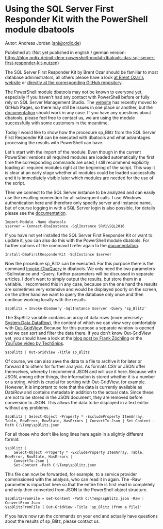 # Using the SQL Server First Responder Kit with the PowerShell module dbatools

Autor: Andreas Jordan (anj@ordix.de)

Published at: (Not yet published in english / german version: https://blog.ordix.de/mit-dem-powershell-modul-dbatools-das-sql-server-first-responder-kit-nutzen)


The SQL Server First Responder Kit by Brent Ozar should be familiar to most database administrators, all others please have a look [at Brent Ozar's website](https://www.brentozar.com/first-aid/) or [directly at the corresponding GitHub repository](https://github.com/BrentOzarULTD/SQL-Server-First-Responder-Kit).

The PowerShell module dbatools may not be known to everyone yet, especially if you haven't had any contact with PowerShell before or fully rely on SQL Server Management Studio. The [website](https://dbatools.io/) has recently moved to GitHub Pages, so there may still be issues in one place or another, but the [documentation](https://docs.dbatools.io/) should work in any case. If you have any questions about dbatools, please feel free to contact us, we are using the module successfully with some customers in the meantime.

Today I would like to show how the procedure sp_Blitz from the SQL Server First Responder Kit can be executed with dbatools and what advantages processing the results with PowerShell can have.

Let's start with the import of the module. Even though in the current PowerShell versions all required modules are loaded automatically the first time the corresponding commands are used, I still recommend explicitly loading all required modules right at the beginning of the script. This way it is clear at an early stage whether all modules could be loaded successfully and it is immediately visible later which modules are needed for the use of the script.

Then we connect to the SQL Server instance to be analyzed and can easily use the resulting connection for all subsequent calls. I use Windows authentication here and therefore only specify server and instance name, but of course logging in with a SQL Server login is also possible, for details please see the [documentation](https://docs.dbatools.io/#Connect-DbaInstance). 

    Import-Module -Name dbatools
	$server = Connect-DbaInstance -SqlInstance SRV1\SQL2016

If you have not yet installed the SQL Server First Responder Kit or want to update it, you can also do this with the PowerShell module dbatools. For further options of the command I refer again to the [documentation](https://docs.dbatools.io/#Install-DbaFirstResponderKit).

	Install-DbaFirstResponderKit -SqlInstance $server

Now the procedure sp_Blitz can be executed. For this purpose there is the command [Invoke-DbaQuery](https://docs.dbatools.io/#Invoke-DbaQuery) in dbatools. We only need the two parameters -SqlInstance and -Query, further parameters will be discussed in separate articles. I don't want to simply output the results, but store them in a variable. I recommend this in any case, because on the one hand the results are sometimes very extensive and would be displayed poorly on the screen, on the other hand we want to query the database only once and then continue working locally with the results.

	$spBlitz = Invoke-DbaQuery -SqlInstance $server -Query 'sp_Blitz'

The $spBlitz variable contains an array of data rows (more precisely: [System.Data.DataRow](https://docs.microsoft.com/en-us/dotnet/api/system.data.datarow)), the content of which we can view very comfortably with [Out-GridView](https://docs.microsoft.com/en-us/powershell/module/microsoft.powershell.utility/out-gridview). Because for this purpose a separate window is opened and we can sort and filter the data there. If you don't know Out-GridView yet, you should have a look at the [blog post by Frank Zöchling](https://www.frankysweb.de/powershell-out-gridview-fuer-die-darstellung-von-daten/) or the [YouTube video by TechSnips](https://www.youtube.com/watch?v=l7DDM4lPUQY&ab_channel=TechSnips).

	$spBlitz | Out-GridView -Title sp_Blitz

Of course, we can also save the data to a file to archive it for later or forward it to others for further analysis. As formats CSV or JSON offer themselves, whereby I recommend JSON and will use it here. Because with JSON, among other things, the information is stored whether it is a number or a string, which is crucial for sorting with Out-GridView, for example. However, it is important to note that the data is currently available as DataRow and contains metadata in addition to the actual data. Since these are not to be stored in the JSON document, they are removed before conversion to JSON. This allows the data to be displayed in a text editor without any problems.

	$spBlitz | Select-Object -Property * -ExcludeProperty ItemArray, Table, RowError, RowState, HasErrors | ConvertTo-Json | Set-Content -Path C:\Temp\spBlitz.json

For all those who don't like long lines here again in a slightly different format:

	$spBlitz | 
		Select-Object -Property * -ExcludeProperty ItemArray, Table, RowError, RowState, HasErrors | 
		ConvertTo-Json | 
		Set-Content -Path C:\Temp\spBlitz.json

This file can now be forwarded, for example, to a service provider commissioned with the analysis, who can read it in again. The -Raw parameter is important here so that the entire file is first read in completely and only then converted from JSON to the PowerShell object structure.

	$spBlitzFromFile = Get-Content -Path C:\Temp\spBlitz.json -Raw | ConvertFrom-Json
	$spBlitzFromFile | Out-GridView -Title 'sp_Blitz (from a file)'

If you have now run the commands on your end and actually have questions about the results of sp_Blitz, please contact us.
